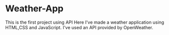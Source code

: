 # Weather-App
This is the first project using API
Here I've made a weather application using HTML,CSS and JavaScript. I've used an API provided by OpenWeather.  

